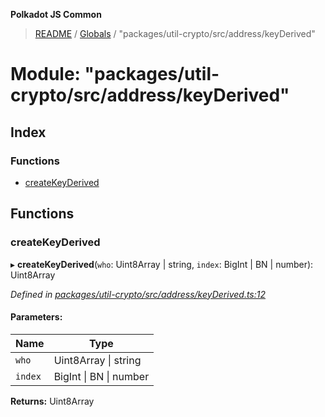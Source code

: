 **Polkadot JS Common**

> [README](../README.md) / [Globals](../globals.md) / "packages/util-crypto/src/address/keyDerived"

# Module: "packages/util-crypto/src/address/keyDerived"

## Index

### Functions

* [createKeyDerived](_packages_util_crypto_src_address_keyderived_.md#createkeyderived)

## Functions

### createKeyDerived

▸ **createKeyDerived**(`who`: Uint8Array \| string, `index`: BigInt \| BN \| number): Uint8Array

*Defined in [packages/util-crypto/src/address/keyDerived.ts:12](https://github.com/polkadot-js/common/blob/dd1220ac/packages/util-crypto/src/address/keyDerived.ts#L12)*

#### Parameters:

Name | Type |
------ | ------ |
`who` | Uint8Array \| string |
`index` | BigInt \| BN \| number |

**Returns:** Uint8Array

